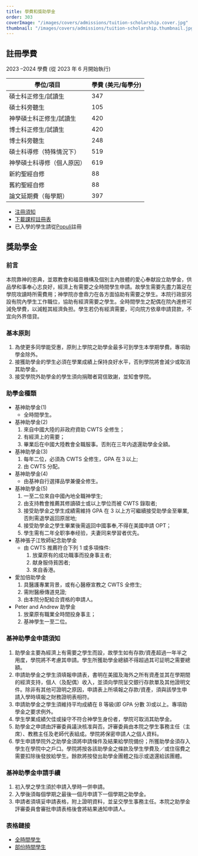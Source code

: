 ```yaml
---
title: 學費和獎助學金
order: 303
coverImage: "/images/covers/admissions/tuition-scholarship.cover.jpg"
thumbnail: "/images/covers/admissions/tuition-scholarship.thumbnail.jpg"
---
```


## 註冊學費

2023 –2024 學費 (從 2023 年 6 月開始執行)

| 學位/項目                  | 學費 (美元/每學分) |
| -------------------------- | ------------------ |
| 碩士科正修生/試讀生        | 347                |
| 碩士科旁聽生               | 105                |
| 神學碩士科正修生/試讀生    | 420                |
| 博士科正修生/試讀生        | 420                |
| 博士科旁聽生               | 248                |
| 碩士科導修（特殊情況下）   | 519                |
| 神學碩士科導修（個人原因） | 619                |
| 新約聖經自修               | 88                 |
| 舊約聖經自修               | 88                 |
| 論文延期費（每學期）       | 397                |

- [注冊須知](/zh/academic/registration-notice)
- [下載課程註冊表](/docs/admissions/Registration-Form2022-Spring.pdf)
- 已入學的學生請從[Populi](https://cwts.populiweb.com/)註冊

## 獎助學金

### 前言

本院靠神的恩典，並眾教會和福音機構及個別主內肢體的愛心奉献設立助學金，供品學和事奉心志良好，經濟上有需要之全時間學生申請。故學生需要先盡力籌足在學院攻讀時所需費用；神學院亦會鼎力在各方面協助有需要之學生。本院行政部另設有院內學生工作職位，協助有經濟需要之學生。全時間學生之配偶在院內進修可減免學費，以減輕其經濟負担。學生若仍有經濟需要，可向院方依章申請貸款，不宜向外界借貸。

### 基本原則

1. 為使更多同學能受惠，原則上學院之助學金最多可到學生本學期學費。專項助學金除外。
2. 接獲助學金的學生必須在學業成績上保持良好水平，否則學院將會減少或取消其助學金。
3. 接受學院外助學金的學生須向捐贈者寫信致謝，並知會學院。

### 助學金種類

- 基神助學金(1)
  - 全時間學生。
- 基神助學金(2)
  1.  來自中國大陸的非政府資助 CWTS 全修生；
  2.  有經濟上的需要；
  3.  畢業后在中國大陸教會全職服事。否則在三年内退還助學金全額。
- 基神助學金(3)
  1. 每年二位，必須為 CWTS 全修生，GPA 在３以上;
  2. 由 CWTS 分配。
- 基神助學金(4)
  - 由基神自行選擇品學兼優全修生。
- 基神助學金(5)
  1. 一至二位來自中國內地全職神學生;
  2. 由支持教會推薦其修讀碩士或以上學位而被 CWTS 錄取者;
  3. 接受助學金之學生成績需維持 GPA 在 3 以上方可繼續接受助學金至畢業,否則需退學返回原居地;
  4. 接受助學金之學生畢業後需返回中國事奉,不得在美國申請 OPT；
  5. 學生需有二年全职亊奉经验，夫妻同来學習者优先。
- 基神張子江牧師紀念助學金
  - 由 CWTS 推薦符合下列 1 或多項條件:
    1. 放棄原有的成功職事而投身事主者;
    2. 献身服侍貧困者;
    3. 來自香港。
- 愛加倍助學金
  1. 具醫護專業背景，或有心醫療宣教之 CWTS 全修生;
  2. 需附醫療傳道見證;
  3. 由本院分配給合資格的申請人。
- Peter and Andrew 助學金
  1. 放棄原有職業全時間投身事主；
  2. 基神學生一至二位。

### 基神助學金申請須知

1. 助學金主要為經濟上有需要之學生而設，故學生如有存款/資產超過一年半之用度，學院將不考慮其申請。學生所獲助學金總額不得超過其可証明之需要總額。
2. 申請助學金之學生須填報申請表，書明在美國及海外之所有資產並其在學期間的經濟支持，個人（及配偶）收入，並須向學院呈交銀行存款單及其他證明文件。除非有其他可證明之原因，申請表上所填報之存款/資產，須與該學生申請入學時填報之財務證明表相符。
3. 申請助學金之學生須維持平均成績在 B 等級(即 GPA 分數 3)或以上。專項助學金之要求例外。
4. 學生學業成績欠佳或操守不符合神學生身份者，學院可取消其助學金。
5. 助學金之申請由評審委員議決核准與否。評審委員由本院之學生事務主任（主席）、教務主任及老師代表組成。學院將保密申請人之個人資料。
6. 學生申請學院外之助學金須將申請條件及結果給學院備份；所獲助學金須存入學生在學院中之戶口。學院將按各該助學金之條款及學生學費及／或住宿費之需要扣除後發放給學生。餘款將按發出助學金團體之指示或退還給該團體。

### 基神助學金申請手續

1. 初入學之學生須於申請入學時一併申請。
2. 入學後須每個學期之最後一個月申請下一個學期之助學金。
3. 申請者須填妥申請表格，附上證明資料，並呈交學生事務主任。本院之助學金評審委員會審批申請表格後會將結果通知申請人。

### 表格鏈接

- [全時間學生](/docs/admissions/scholarship-Full-time-form.pdf)
- [部份時間學生](/docs/admissions/scholarship-Part-time-form.pdf)
